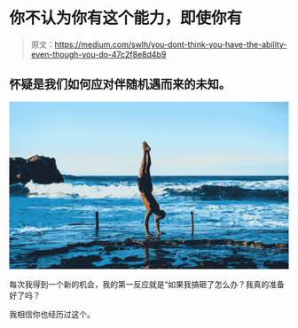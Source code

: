 # 你不认为你有这个能力，即使你有

> 原文：<https://medium.com/swlh/you-dont-think-you-have-the-ability-even-though-you-do-47c2f8e8d4b9>

## 怀疑是我们如何应对伴随机遇而来的未知。

![](img/0b8de7a1a91ffa06dfb0b3f830847b11.png)

每次我得到一个新的机会，我的第一反应就是“如果我搞砸了怎么办？我真的准备好了吗？

我相信你也经历过这个。